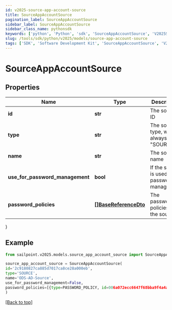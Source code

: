 ```yaml
---
id: v2025-source-app-account-source
title: SourceAppAccountSource
pagination_label: SourceAppAccountSource
sidebar_label: SourceAppAccountSource
sidebar_class_name: pythonsdk
keywords: ['python', 'Python', 'sdk', 'SourceAppAccountSource', 'V2025SourceAppAccountSource'] 
slug: /tools/sdk/python/v2025/models/source-app-account-source
tags: ['SDK', 'Software Development Kit', 'SourceAppAccountSource', 'V2025SourceAppAccountSource']
---
```


# SourceAppAccountSource


## Properties

Name | Type | Description | Notes
------------ | ------------- | ------------- | -------------
**id** | **str** | The source ID | [optional] 
**type** | **str** | The source type, will always be \"SOURCE\" | [optional] 
**name** | **str** | The source name | [optional] 
**use_for_password_management** | **bool** | If the source is used for password management | [optional] [default to False]
**password_policies** | [**[]BaseReferenceDto**](base-reference-dto) | The password policies for the source | [optional] 
}

## Example

```python
from sailpoint.v2025.models.source_app_account_source import SourceAppAccountSource

source_app_account_source = SourceAppAccountSource(
id='2c9180827ca885d7017ca8ce28a000eb',
type='SOURCE',
name='ODS-AD-Source',
use_for_password_management=False,
password_policies=[{type=PASSWORD_POLICY, id=006a072ecc6647f68bba9f4a4ad34649, name=Password Policy 1}]
)

```
[[Back to top]](#) 

